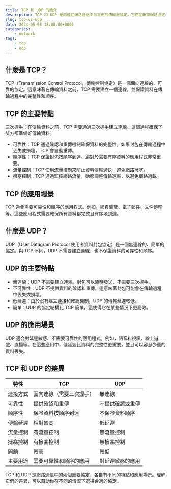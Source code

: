 ```yaml
---
title: TCP 和 UDP 的簡介
description: TCP 和 UDP 是兩種在網路通信中最常用的傳輸層協定。它們在網際網路協定套件Internet Protocol Suite）中扮演關鍵角色，為應用層提供基於 IP 的通信。雖然它們都用於傳輸資料，但在功能、特點和應用場景方面有明顯的區別。
slug: tcp-vs-udp
date: 2024-05-08 18:00:00+0000
categories:
    - network
tags:
    - tcp
    - udp
---
```

## 什麼是 TCP？
TCP（Transmission Control Protocol，傳輸控制協定）是一個面向連線的、可靠的協定。這意味著在傳輸資料之前，TCP 需要建立一個連線，並保證資料在傳輸過程中的完整性和順序。

## TCP 的主要特點
三次握手：在傳輸資料之前，TCP 需要通過三次握手建立連線。這個過程確保了雙方都準備好傳輸資料。
- 可靠性：TCP 通過確認和重傳機制確保資料的完整性。如果封包在傳輸過程中丟失或損壞，TCP 會自動重傳。
- 順序性：TCP 保證封包按順序到達。這對於需要有序資料的應用程式非常重要。
- 流量控制：TCP 使用流量控制來防止資料傳輸過快，避免網路擁塞。
- 擁塞控制：TCP 通過監控網路流量，動態調整傳輸速率，以避免網路過載。

## TCP 的應用場景
TCP 適合需要可靠性和順序的應用程式。例如，網頁瀏覽、電子郵件、文件傳輸等。這些應用程式需要確保所有資料都完整且有序地到達。

## 什麼是 UDP？
UDP（User Datagram Protocol 使用者資料封包協定）是一個無連線的、簡單的協定。與 TCP 不同，UDP 不需要建立連線，也不保證資料的可靠性和順序。

## UDP 的主要特點
- 無連線：UDP 不需要建立連線。封包可以隨時發送，不需要三次握手。
- 不可靠性：UDP 不提供資料的確認和重傳。這意味著封包可能會在傳輸過程中丟失或損壞。
- 低延遲：由於沒有建立連接和確認機制，UDP 的傳輸延遲較低。
- 簡單：UDP 的協定結構比 TCP 簡單，這使得它在某些情況下更高效。

## UDP 的應用場景
UDP 適合對延遲敏感、不需要可靠性的應用程式。例如，語音和視訊、線上遊戲、直播等。在這些應用中，低延遲比資料的完整性更重要，並且可以容忍少量的資料丟失。

## TCP 和 UDP 的差異

| 特性       | TCP                     | UDP                     |
|-----------|-------------------------|-------------------------|
| 連接方式   | 面向連線（需要三次握手）| 無連線                   |
| 可靠性     | 提供確認和重傳           | 不提供確認或重傳         |
| 順序性     | 保證資料按順序到達       | 不保證資料順序           |
| 傳輸延遲   | 相對較高                | 低延遲                   |
| 流量控制   | 有流量控制               | 無流量控制               |
| 擁塞控制   | 有擁塞控制               | 無擁塞控制               |
| 開銷       | 較高                    | 較低                      |
| 主要用途   | 需要可靠性和順序的應用    | 對延遲敏感的應用         |

TCP 和 UDP 是網路通信中的兩個重要協定，各自有不同的特點和應用場景。理解它們的差異，可以幫助你在不同的情況下選擇合適的協定。
